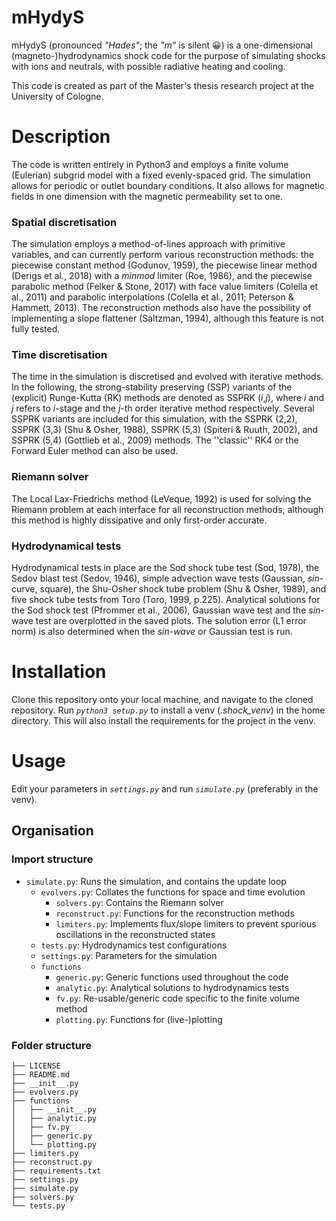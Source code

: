 # mHydyS
mHydyS (pronounced *"Hades"*; the *"m"* is silent 😀) is a one-dimensional (magneto-)hydrodynamics shock code for the purpose of simulating shocks with ions and neutrals, with possible radiative heating and cooling.

This code is created as part of the Master's thesis research project at the University of Cologne.

# Description
The code is written entirely in Python3 and employs a finite volume (Eulerian) subgrid model with a fixed evenly-spaced grid. The simulation allows for periodic or outlet boundary conditions. It also allows for magnetic fields in one dimension with the magnetic permeability set to one.

### Spatial discretisation
The simulation employs a method-of-lines approach with primitive variables, and can currently perform various reconstruction methods: the piecewise constant method (Godunov, 1959), the piecewise linear method (Derigs et al., 2018) with a *minmod* limiter (Roe, 1986), and the piecewise parabolic method (Felker & Stone, 2017) with face value limiters (Colella et al., 2011) and parabolic interpolations (Colella et al., 2011; Peterson & Hammett, 2013). The reconstruction methods also have the possibility of implementing a slope flattener (Saltzman, 1994), although this feature is not fully tested.

### Time discretisation
The time in the simulation is discretised and evolved with iterative methods. In the following, the strong-stability preserving (SSP) variants of the (explicit) Runge-Kutta (RK) methods are denoted as SSPRK (*i*,*j*), where *i* and *j* refers to *i*-stage and the *j*-th order iterative method respectively. Several SSPRK variants are included for this simulation, with the SSPRK (2,2), SSPRK (3,3) (Shu & Osher, 1988), SSPRK (5,3) (Spiteri & Ruuth, 2002), and SSPRK (5,4) (Gottlieb et al., 2009) methods. The ''classic'' RK4 or the Forward Euler method can also be used.

### Riemann solver
The Local Lax-Friedrichs method (LeVeque, 1992) is used for solving the Riemann problem at each interface for all reconstruction methods, although this method is highly dissipative and only first-order accurate.

### Hydrodynamical tests
Hydrodynamical tests in place are the Sod shock tube test (Sod, 1978), the Sedov blast test (Sedov, 1946), simple advection wave tests (Gaussian, *sin*-curve, square), the Shu-Osher shock tube problem (Shu & Osher, 1989), and five shock tube tests from Toro (Toro, 1999, p.225). Analytical solutions for the Sod shock test (Pfrommer et al., 2006), Gaussian wave test and the *sin*-wave test are overplotted in the saved plots. The solution error (L1 error norm) is also determined when the *sin-wave* or Gaussian test is run.

# Installation
Clone this repository onto your local machine, and navigate to the cloned repository. Run *`python3 setup.py`* to install a venv (*.shock_venv*) in the home directory. This will also install the requirements for the project in the venv.

# Usage
Edit your parameters in *`settings.py`* and run *`simulate.py`* (preferably in the venv).

## Organisation

### Import structure
- `simulate.py`: Runs the simulation, and contains the update loop
    - `evolvers.py`: Collates the functions for space and time evolution
        - `solvers.py`: Contains the Riemann solver
        - `reconstruct.py`: Functions for the reconstruction methods
        - `limiters.py`: Implements flux/slope limiters to prevent spurious oscillations in the reconstructed states
    - `tests.py`: Hydrodynamics test configurations
    - `settings.py`: Parameters for the simulation
    - `functions`
        - `generic.py`: Generic functions used throughout the code
        - `analytic.py`: Analytical solutions to hydrodynamics tests
        - `fv.py`: Re-usable/generic code specific to the finite volume method
        - `plotting.py`: Functions for (live-)plotting

### Folder structure
```
├── LICENSE
├── README.md
├── __init__.py
├── evolvers.py
├── functions
│   ├── __init__.py
│   ├── analytic.py
│   ├── fv.py
│   ├── generic.py
│   └── plotting.py
├── limiters.py
├── reconstruct.py
├── requirements.txt
├── settings.py
├── simulate.py
├── solvers.py
└── tests.py
```
